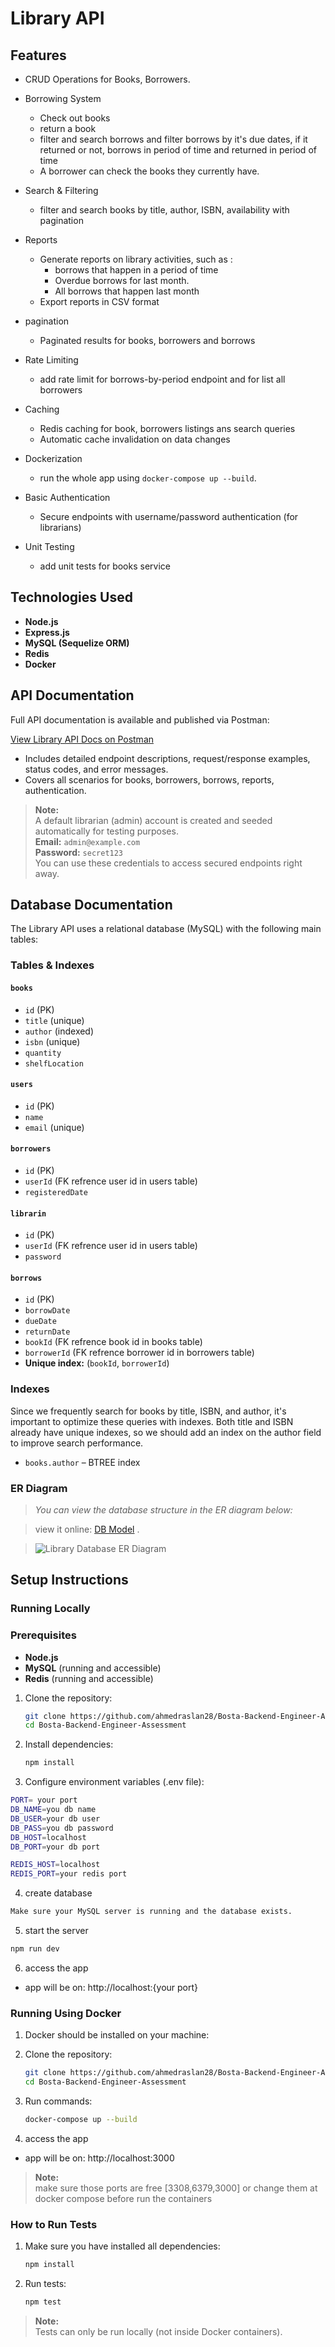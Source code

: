 # Library API

## Features

- CRUD Operations for Books, Borrowers.
- Borrowing System

  - Check out books
  - return a book
  - filter and search borrows and filter borrows by it's due dates, if it returned or not, borrows in period of time and returned in period of time
  - A borrower can check the books they currently have.

- Search & Filtering

  - filter and search books by title, author, ISBN, availability with pagination

- Reports
  - Generate reports on library activities, such as :
    - borrows that happen in a period of time
    - Overdue borrows for last month.
    - All borrows that happen last month
  - Export reports in CSV format
- pagination
  - Paginated results for books, borrowers and borrows
- Rate Limiting
  - add rate limit for borrows-by-period endpoint and for list all borrowers
- Caching
  - Redis caching for book, borrowers listings ans search queries
  - Automatic cache invalidation on data changes
- Dockerization
  - run the whole app using `docker-compose up --build`.
- Basic Authentication
  - Secure endpoints with username/password authentication (for librarians)
- Unit Testing
  - add unit tests for books service

## Technologies Used

- **Node.js**
- **Express.js**
- **MySQL (Sequelize ORM)**
- **Redis**
- **Docker**

## API Documentation

Full API documentation is available and published via Postman:

[View Library API Docs on Postman](https://documenter.getpostman.com/view/24318609/2sB3BAMCrZ)

- Includes detailed endpoint descriptions, request/response examples, status codes, and error messages.
- Covers all scenarios for books, borrowers, borrows, reports, authentication.

> **Note:**  
> A default librarian (admin) account is created and seeded automatically for testing purposes.  
> **Email:** `admin@example.com`  
> **Password:** `secret123`  
> You can use these credentials to access secured endpoints right away.

## Database Documentation

The Library API uses a relational database (MySQL) with the following main tables:

### Tables & Indexes

#### `books`

- `id` (PK)
- `title` (unique)
- `author` (indexed)
- `isbn` (unique)
- `quantity`
- `shelfLocation`

#### `users`

- `id` (PK)
- `name`
- `email` (unique)

#### `borrowers`

- `id` (PK)
- `userId` (FK refrence user id in users table)
- `registeredDate`

#### `librarin`

- `id` (PK)
- `userId` (FK refrence user id in users table)
- `password`

#### `borrows`

- `id` (PK)
- `borrowDate`
- `dueDate`
- `returnDate`
- `bookId` (FK refrence book id in books table)
- `borrowerId` (FK refrence borrower id in borrowers table)
- **Unique index:** (`bookId`, `borrowerId`)

### Indexes

Since we frequently search for books by title, ISBN, and author, it's important to optimize these queries with indexes. Both title and ISBN already have unique indexes, so we should add an index on the author field to improve search performance.

- `books.author` – BTREE index

### ER Diagram

> _You can view the database structure in the ER diagram below:_

> view it online: [DB Model](https://drawsql.app/teams/raslan-2/diagrams/library-management-system) .

> ![Library Database ER Diagram](media/database_modeling.png)

## Setup Instructions

### Running Locally

### Prerequisites
- **Node.js** 
- **MySQL** (running and accessible)
- **Redis** (running and accessible)

1. Clone the repository:
   ```sh
   git clone https://github.com/ahmedraslan28/Bosta-Backend-Engineer-Assessment.git
   cd Bosta-Backend-Engineer-Assessment
   ```

2. Install dependencies:
   ```sh
   npm install
   ```

3. Configure environment variables (.env file): 
```sh
PORT= your port
DB_NAME=you db name
DB_USER=your db user
DB_PASS=you db password
DB_HOST=localhost
DB_PORT=your db port

REDIS_HOST=localhost
REDIS_PORT=your redis port
```

4. create database 
  ```sh
Make sure your MySQL server is running and the database exists.
```

5. start the server 
  ```sh
npm run dev
```

6. access the app
  * app will be on: http://localhost:{your port}



### Running Using Docker
1. Docker should be installed on your machine:
   
2. Clone the repository:
   ```sh
   git clone https://github.com/ahmedraslan28/Bosta-Backend-Engineer-Assessment.git
   cd Bosta-Backend-Engineer-Assessment
   ```
3. Run commands:
   ```sh
   docker-compose up --build
   ```
4. access the app
  * app will be on: http://localhost:3000

> **Note:**  
> make sure those ports are free [3308,6379,3000] or change them at docker compose before run the containers 
  


### How to Run Tests

1. Make sure you have installed all dependencies:
   ```sh
   npm install
   ```

2. Run tests:
   ```sh
   npm test
   ```
> **Note:**  
> Tests can only be run locally (not inside Docker containers).

